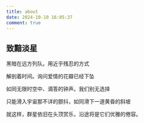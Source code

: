 ```yaml
---
title: about
date: 2024-10-10 16:05:37
comment: true
---
```

## 致黯淡星
黑暗在远方列队。用近乎残忍的方式

解剖着时间。询问爱情的花瓣已经下坠

如同无限时空中、滴答的钟声。我们别无选择

只能滑入宇宙那不详的颤抖，如同滑下一道黄昏的斜坡

就这样，群星依旧在头顶赏乐，沿途将是它们优雅的倦容。